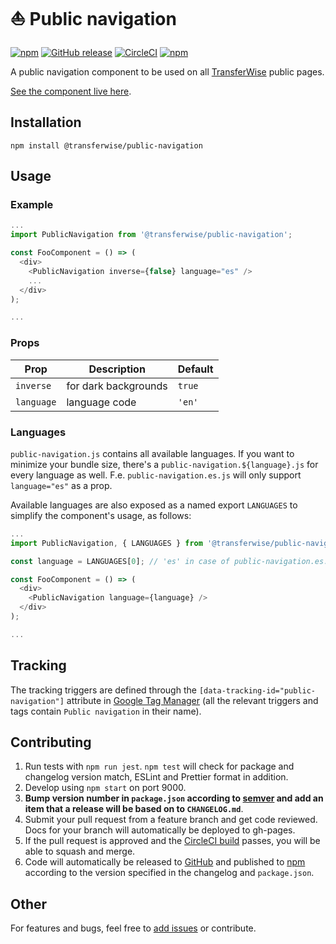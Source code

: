 # :sailboat: Public navigation

[![npm](https://img.shields.io/npm/v/@transferwise/public-navigation.svg)](https://www.npmjs.com/package/@transferwise/public-navigation) 
[![GitHub release](https://img.shields.io/github/release/transferwise/public-navigation.svg)](https://github.com/transferwise/public-navigation/releases)
[![CircleCI](https://img.shields.io/circleci/project/github/transferwise/public-navigation/master.svg)](https://circleci.com/gh/transferwise/public-navigation)
[![npm](https://img.shields.io/npm/l/@transferwise/public-navigation.svg)](https://github.com/transferwise/public-navigation/blob/master/LICENSE)

A public navigation component to be used on all [TransferWise](https://transferwise.com) public pages.

[See the component live here](https://transferwise.github.io/public-navigation/).

## Installation

`npm install @transferwise/public-navigation`

## Usage

### Example

```javascript
...
import PublicNavigation from '@transferwise/public-navigation';

const FooComponent = () => (
  <div>
    <PublicNavigation inverse={false} language="es" />
    ...
  </div>
);

...
```

### Props

| Prop       | Description          | Default |
|------------|----------------------|---------|
| `inverse`  | for dark backgrounds | `true`  |
| `language` | language code        | `'en'`  |

### Languages

`public-navigation.js` contains all available languages.
If you want to minimize your bundle size, there's a `public-navigation.${language}.js` for every language as well.
F.e. `public-navigation.es.js` will only support `language="es"` as a prop.

Available languages are also exposed as a named export `LANGUAGES` to simplify the component's usage, as follows:

```javascript
...
import PublicNavigation, { LANGUAGES } from '@transferwise/public-navigation';

const language = LANGUAGES[0]; // 'es' in case of public-navigation.es.js

const FooComponent = () => (
  <div>
    <PublicNavigation language={language} />
  </div>
);

...
```

## Tracking

The tracking triggers are defined through the `[data-tracking-id="public-navigation"]` attribute
in [Google Tag Manager](https://tagmanager.google.com)
(all the relevant triggers and tags contain `Public navigation` in their name).

## Contributing

1. Run tests with `npm run jest`. `npm test` will check for package and changelog version match, ESLint and Prettier format in addition.
1. Develop using `npm start` on port 9000.
1. **Bump version number in `package.json` according to [semver](http://semver.org/) and add an item that a release will be based on to `CHANGELOG.md`**.
1. Submit your pull request from a feature branch and get code reviewed. Docs for your branch will automatically be deployed to gh-pages.
1. If the pull request is approved and the [CircleCI build](https://circleci.com/gh/transferwise/public-navigation) passes, you will be able to squash and merge.
1. Code will automatically be released to [GitHub](https://github.com/transferwise/public-navigation/releases) and published to [npm](https://www.npmjs.com/package/@transferwise/public-navigation) according to the version specified in the changelog and `package.json`.

## Other

For features and bugs, feel free to [add issues](https://github.com/transferwise/public-navigation/issues) or contribute.
